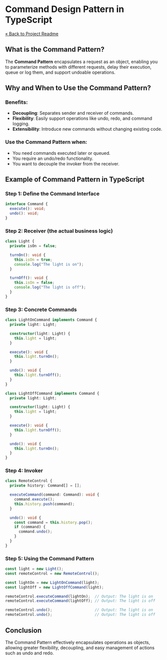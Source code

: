# Command Design Pattern in TypeScript

[« Back to Project Readme](../../../README.md)

## What is the Command Pattern?

The **Command Pattern** encapsulates a request as an object, enabling you to parameterize methods with different requests, delay their execution, queue or log them, and support undoable operations.

## Why and When to Use the Command Pattern?

### Benefits:
- **Decoupling**: Separates sender and receiver of commands.
- **Flexibility**: Easily support operations like undo, redo, and command logging.
- **Extensibility**: Introduce new commands without changing existing code.

### Use the Command Pattern when:
- You need commands executed later or queued.
- You require an undo/redo functionality.
- You want to decouple the invoker from the receiver.

## Example of Command Pattern in TypeScript

### Step 1: Define the Command Interface

```typescript
interface Command {
  execute(): void;
  undo(): void;
}
```

### Step 2: Receiver (the actual business logic)

```typescript
class Light {
  private isOn = false;

  turnOn(): void {
    this.isOn = true;
    console.log("The light is on");
  }

  turnOff(): void {
    this.isOn = false;
    console.log("The light is off");
  }
}
```

### Step 3: Concrete Commands

```typescript
class LightOnCommand implements Command {
  private light: Light;

  constructor(light: Light) {
    this.light = light;
  }

  execute(): void {
    this.light.turnOn();
  }

  undo(): void {
    this.light.turnOff();
  }
}

class LightOffCommand implements Command {
  private light: Light;

  constructor(light: Light) {
    this.light = light;
  }

  execute(): void {
    this.light.turnOff();
  }

  undo(): void {
    this.light.turnOn();
  }
}
```

### Step 4: Invoker

```typescript
class RemoteControl {
  private history: Command[] = [];

  executeCommand(command: Command): void {
    command.execute();
    this.history.push(command);
  }

  undo(): void {
    const command = this.history.pop();
    if (command) {
      command.undo();
    }
  }
}
```

### Step 5: Using the Command Pattern

```typescript
const light = new Light();
const remoteControl = new RemoteControl();

const lightOn = new LightOnCommand(light);
const lightOff = new LightOffCommand(light);

remoteControl.executeCommand(lightOn);  // Output: The light is on
remoteControl.executeCommand(lightOff); // Output: The light is off

remoteControl.undo();                   // Output: The light is on
remoteControl.undo();                   // Output: The light is off
```

## Conclusion

The Command Pattern effectively encapsulates operations as objects, allowing greater flexibility, decoupling, and easy management of actions such as undo and redo.